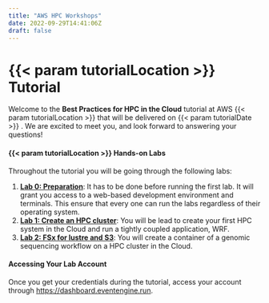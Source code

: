 ```yaml
---
title: "AWS HPC Workshops"
date: 2022-09-29T14:41:06Z
draft: false
---
```


# {{< param tutorialLocation >}} Tutorial

Welcome to the **Best Practices for HPC in the Cloud** tutorial at AWS {{< param tutorialLocation >}} that will be delivered on {{< param tutorialDate >}} . We are excited to meet you, and look forward to answering your questions!


#### {{< param tutorialLocation >}} Hands-on Labs

Throughout the tutorial you will be going through the following labs:

1. **[Lab 0: Preparation](/01-hpc-overview/00-agenda.html)**: It has to be done before running the first lab. It will grant you access to a web-based development environment and terminals. This ensure that every one can run the labs regardless of their operating system.
2. **[Lab 1: Create an HPC cluster](/03-hpc-aws-parallelcluster-workshop.html)**: You will be lead to create your first HPC system in the Cloud and run a tightly coupled application, WRF.
3. **[Lab 2: FSx for lustre and S3](/08-fsx-lustre.html)**: You will create a container of a genomic sequencing workflow on a HPC cluster in the Cloud.


#### Accessing Your Lab Account
Once you get your credentials during the tutorial, access your account through https://dashboard.eventengine.run.

